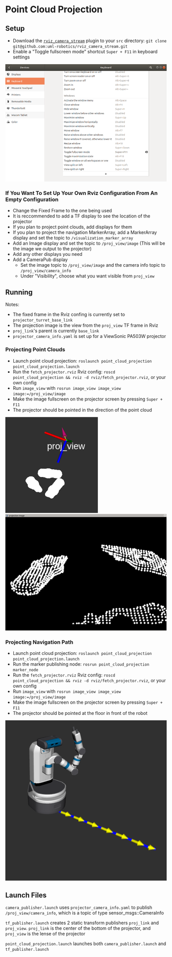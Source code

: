 # Point Cloud Projection

## Setup
* Download the [`rviz_camera_stream`](https://github.com/uml-robotics/rviz_camera_stream) plugin to your `src` directory: `git clone git@github.com:uml-robotics/rviz_camera_stream.git`
* Enable a "Toggle fullscreen mode" shortcut `Super + F11` in keyboard settings

![Image of keyboard shortcut](images/keyboard_shortcut.png "Image of keyboard shortcut")

### If You Want To Set Up Your Own Rviz Configuration From An Empty Configuration
* Change the Fixed Frame to the one being used
* It is reccommended to add a TF display to see the location of the projector
* If you plan to project point clouds, add displays for them
* If you plan to project the navigation MarkerArray, add a MarkerArray display and set the topic to `/visualization_marker_array`
* Add an Image display and set the topic to `/proj_view/image` (This will be the image we output to the projector)
* Add any other displays you need
* Add a CameraPub display
  * Set the image topic to `/proj_view/image` and the camera info topic to `/proj_view/camera_info`
  * Under "Visibility", choose what you want visible from `proj_view`

## Running
Notes:
* The fixed frame in the Rviz confing is currently set to `projector_turret_base_link`
* The projection image is the view from the `proj_view` TF frame in Rviz
* `proj_link`'s parent is currently `base_link`
* `projector_camera_info.yaml` is set up for a ViewSonic PA503W projector 
### Projecting Point Clouds
* Launch point cloud projection: `roslaunch point_cloud_projection point_cloud_projection.launch`
* Run the `fetch_projector.rviz` Rviz config: `roscd point_cloud_projection && rviz -d rviz/fetch_projector.rviz`, or your own config
* Run `image_view` with `rosrun image_view image_view image:=/proj_view/image`
* Make the image fullscreen on the projector screen by pressing `Super + F11`
* The projector should be pointed in the direction of the point cloud

![Image of point cloud clusters in rviz](images/cluster_rviz.png "Image of point cloud clusters in rviz")
![Image of point cloud clusters](images/projection_cluster.png "Image of point cloud clusters")

### Projecting Navigation Path
* Launch point cloud projection: `roslaunch point_cloud_projection point_cloud_projection.launch`
* Run the marker publishing node: `rosrun point_cloud_projection marker_node`
* Run the `fetch_projector.rviz` Rviz config: `roscd point_cloud_projection && rviz -d rviz/fetch_projector.rviz`, or your own config
* Run `image_view` with `rosrun image_view image_view image:=/proj_view/image`
* Make the image fullscreen on the projector screen by pressing `Super + F11`
* The projector should be pointed at the floor in front of the robot

![Image of markers in rviz](images/new_arrows.png "Image of markers in rviz")

## Launch Files
`camera_publisher.launch` uses `projector_camera_info.yaml` to publish `/proj_view/camera_info`, which is a topic of type sensor_msgs::CameraInfo

`tf_publisher.launch` creates 2 static transform publishers `proj_link` and `proj_view`. `proj_link` is the center of the bottom of the projector, and `proj_view` is the lense of the projector

`point_cloud_projection.launch` launches both `camera_publisher.launch` and `tf_publisher.launch`
